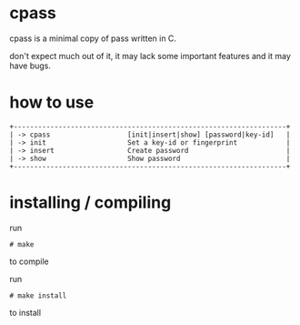 # cpass
cpass is a minimal copy of pass written in C.

don't expect much out of it, it may lack some important features and it may have bugs.

# how to use
```
+-------------------------------------------------------------------+
| -> cpass                   [init|insert|show] [password|key-id]   |
| -> init                    Set a key-id or fingerprint            |
| -> insert                  Create password                        |
| -> show                    Show password                          |
+-------------------------------------------------------------------+
```

# installing / compiling
run 
```
# make
```
to compile

run 
```
# make install
```
to install
